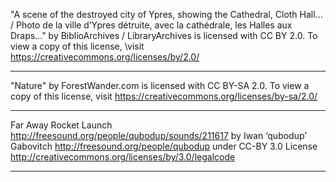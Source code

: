 "A scene of the destroyed city of Ypres, showing the Cathedral, Cloth Hall... 
/ Photo de la ville d’Ypres détruite, avec la cathédrale, les Halles aux Draps..." 
by BiblioArchives / LibraryArchives is licensed with CC BY 2.0. To view a copy of this license,
\visit https://creativecommons.org/licenses/by/2.0/

---

"Nature" by ForestWander.com is licensed with CC BY-SA 2.0. 
To view a copy of this license, visit https://creativecommons.org/licenses/by-sa/2.0/

---

Far Away Rocket Launch http://freesound.org/people/qubodup/sounds/211617 by Iwan ‘qubodup’ Gabovitch 
http://freesound.org/people/qubodup under 
CC-BY 3.0 License http://creativecommons.org/licenses/by/3.0/legalcode

---
